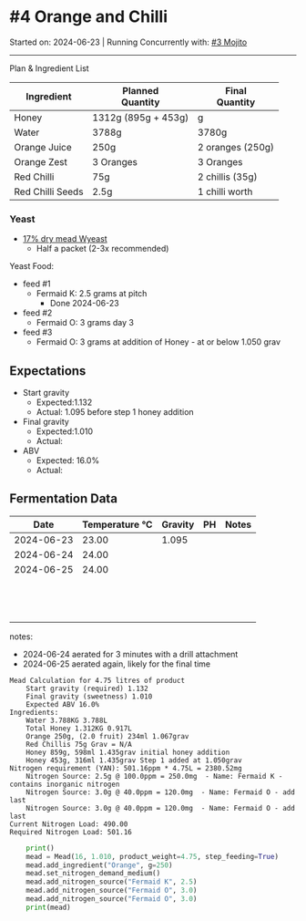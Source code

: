 <h1> #4 Orange and Chilli</h1>

Started on: 2024-06-23 | Running Concurrently with: [#3 Mojito](%233%20Mojito.md)



<hr>

Plan & Ingredient List

| Ingredient       | Planned<br/>Quantity | Final<br/>Quantity |
|------------------|----------------------|--------------------|
| Honey            | 1312g (895g + 453g)  | g                  |
| Water            | 3788g                | 3780g              | 
| Orange Juice     | 250g                 | 2 oranges (250g)   |
| Orange Zest      | 3 Oranges            | 3 Oranges          | 
| Red Chilli       | 75g                  | 2 chillis (35g)    |
| Red Chilli Seeds | 2.5g                 | 1 chilli worth     |

<h3>Yeast</h3>

- [17% dry mead Wyeast](https://www.themaltmiller.co.uk/product/wyeast-4021-dry-white-sparkling/?v=79cba1185463)
    - Half a packet (2-3x recommended)

Yeast Food:

- feed #1
    - Fermaid K: 2.5 grams at pitch
        - Done 2024-06-23
- feed #2
    - Fermaid O: 3 grams day 3
- feed #3
    - Fermaid O: 3 grams at addition of Honey - at or below 1.050 grav

## Expectations

- Start gravity
    - Expected:1.132
    - Actual: 1.095 before step 1 honey addition
- Final gravity
    - Expected:1.010
    - Actual:
- ABV
    - Expected: 16.0%
    - Actual:

<h2>Fermentation Data</h2>

| Date       | Temperature  °C | Gravity | PH  | Notes |
|------------|-----------------|---------|-----|-------|
| 2024-06-23 | 23.00           | 1.095   |     |       |
| 2024-06-24 | 24.00           |         |     |       |
| 2024-06-25 | 24.00           |         |     |       |
|            |                 |         |     |       |
|            |                 |         |     |       |
|            |                 |         |     |       |
|            |                 |         |     |       |
|            |                 |         |     |       |
|            |                 |         |     |       |
|            |                 |         |     |       |
|            |                 |         |     |       |
|            |                 |         |     |       |
|            |                 |         |     |       |
|            |                 |         |     |       |
|            |                 |         |     |       |
|            |                 |         |     |       |

notes:

- 2024-06-24 aerated for 3 minutes with a drill attachment
- 2024-06-25 aerated again, likely for the final time

```
Mead Calculation for 4.75 litres of product
	Start gravity (required) 1.132 
	Final gravity (sweetness) 1.010 
	Expected ABV 16.0% 
Ingredients: 
	Water 3.788KG 3.788L 
	Total Honey 1.312KG 0.917L
	Orange 250g, (2.0 fruit) 234ml 1.067grav 
	Red Chillis 75g Grav = N/A
	Honey 859g, 598ml 1.435grav initial honey addition
	Honey 453g, 316ml 1.435grav Step 1 added at 1.050grav
Nitrogen requirement (YAN): 501.16ppm * 4.75L = 2380.52mg
	Nitrogen Source: 2.5g @ 100.0ppm = 250.0mg  - Name: Fermaid K - contains inorganic nitrogen
	Nitrogen Source: 3.0g @ 40.0ppm = 120.0mg  - Name: Fermaid O - add last
	Nitrogen Source: 3.0g @ 40.0ppm = 120.0mg  - Name: Fermaid O - add last
Current Nitrogen Load: 490.00 
Required Nitrogen Load: 501.16

```

``` python
    print()
    mead = Mead(16, 1.010, product_weight=4.75, step_feeding=True)
    mead.add_ingredient("Orange", g=250)
    mead.set_nitrogen_demand_medium()
    mead.add_nitrogen_source("Fermaid K", 2.5)
    mead.add_nitrogen_source("Fermaid O", 3.0)
    mead.add_nitrogen_source("Fermaid O", 3.0)
    print(mead)
```
